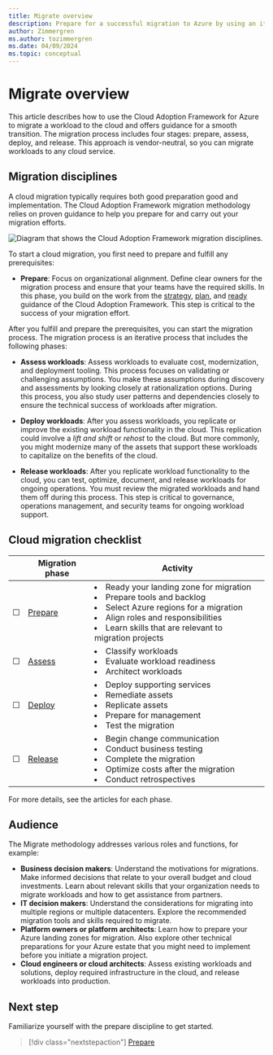 ```yaml
---
title: Migrate overview
description: Prepare for a successful migration to Azure by using an iterative process to assess, deploy, and release workloads.
author: Zimmergren
ms.author: tozimmergren
ms.date: 04/09/2024
ms.topic: conceptual
---
```


# Migrate overview

This article describes how to use the Cloud Adoption Framework for Azure to migrate a workload to the cloud and offers guidance for a smooth transition. The migration process includes four stages: prepare, assess, deploy, and release. This approach is vendor-neutral, so you can migrate workloads to any cloud service.

## Migration disciplines

A cloud migration typically requires both good preparation good and implementation. The Cloud Adoption Framework migration methodology relies on proven guidance to help you prepare for and carry out your migration efforts.

![Diagram that shows the Cloud Adoption Framework migration disciplines.](./media/migrate-overview.svg)

To start a cloud migration, you first need to prepare and fulfill any prerequisites:

- **Prepare**: Focus on organizational alignment. Define clear owners for the migration process and ensure that your teams have the required skills. In this phase, you build on the work from the [strategy](../strategy/index.md), [plan](../plan/index.md), and [ready](../ready/index.md) guidance of the Cloud Adoption Framework. This step is critical to the success of your migration effort.

After you fulfill and prepare the prerequisites, you can start the migration process. The migration process is an iterative process that includes the following phases:

- **Assess workloads**: Assess workloads to evaluate cost, modernization, and deployment tooling. This process focuses on validating or challenging assumptions. You make these assumptions during discovery and assessments by looking closely at rationalization options. During this process, you also study user patterns and dependencies closely to ensure the technical success of workloads after migration.

- **Deploy workloads**: After you assess workloads, you replicate or improve the existing workload functionality in the cloud. This replication could involve a *lift and shift* or *rehost* to the cloud. But more commonly, you might modernize many of the assets that support these workloads to capitalize on the benefits of the cloud.
- **Release workloads**: After you replicate workload functionality to the cloud, you can test, optimize, document, and release workloads for ongoing operations. You must review the migrated workloads and hand them off during this process. This step is critical to governance, operations management, and security teams for ongoing workload support.

## Cloud migration checklist

| &nbsp; | Migration phase | Activity |
|---|---|---|
| &#9744; | [Prepare](./prepare/index.md) | <li>Ready your landing zone for migration<br><li>Prepare tools and backlog<br><li>Select Azure regions for a migration<br><li>Align roles and responsibilities<br><li> Learn skills that are relevant to migration projects |
| &#9744; | [Assess](./assess/index.md) | <li>Classify workloads<br><li>Evaluate workload readiness<br><li>Architect workloads|
| &#9744; | [Deploy](./deploy/index.md) | <li>Deploy supporting services<br><li>Remediate assets<br><li>Replicate assets<br><li>Prepare for management<br><li>Test the migration |
| &#9744; | [Release](./release/index.md) | <li>Begin change communication<br><li>Conduct business testing<br><li>Complete the migration<br><li>Optimize costs after the migration<br><li>Conduct retrospectives |

For more details, see the articles for each phase.

## Audience

The Migrate methodology addresses various roles and functions, for example:

- **Business decision makers**: Understand the motivations for migrations. Make informed decisions that relate to your overall budget and cloud investments. Learn about relevant skills that your organization needs to migrate workloads and how to get assistance from partners.
- **IT decision makers**: Understand the considerations for migrating into multiple regions or multiple datacenters. Explore the recommended migration tools and skills required to migrate.
- **Platform owners or platform architects**: Learn how to prepare your Azure landing zones for migration. Also explore other technical preparations for your Azure estate that you might need to implement before you initiate a migration project.
- **Cloud engineers or cloud architects**: Assess existing workloads and solutions, deploy required infrastructure in the cloud, and release workloads into production.

## Next step

Familiarize yourself with the prepare discipline to get started.

> [!div class="nextstepaction"]
> [Prepare](./prepare/index.md)
